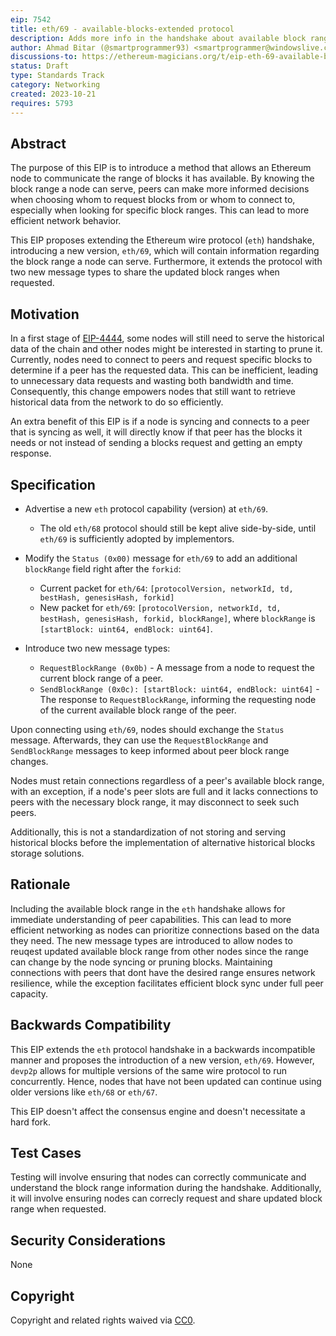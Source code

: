```yaml
---
eip: 7542
title: eth/69 - available-blocks-extended protocol
description: Adds more info in the handshake about available block range and adds message types to request block ranges and the send them
author: Ahmad Bitar (@smartprogrammer93) <smartprogrammer@windowslive.com>
discussions-to: https://ethereum-magicians.org/t/eip-eth-69-available-blocks-extended-protocol-handshake/16188
status: Draft
type: Standards Track
category: Networking
created: 2023-10-21
requires: 5793
---
```

## Abstract

The purpose of this EIP is to introduce a method that allows an Ethereum node to communicate the range of blocks it has available. By knowing the block range a node can serve, peers can make more informed decisions when choosing whom to request blocks from or whom to connect to, especially when looking for specific block ranges. This can lead to more efficient network behavior.

This EIP proposes extending the Ethereum wire protocol (`eth`) handshake, introducing a new version, `eth/69`, which will contain information regarding the block range a node can serve. Furthermore, it extends the protocol with two new message types to share the updated block ranges when requested.

## Motivation

In a first stage of [EIP-4444](./eip-4444.md), some nodes will still need to serve the historical data of the chain and other nodes might be interested in starting to prune it. Currently, nodes need to connect to peers and request specific blocks to determine if a peer has the requested data. This can be inefficient, leading to unnecessary data requests and wasting both bandwidth and time. Consequently, this change empowers nodes that still want to retrieve historical data from the network to do so efficiently.

An extra benefit of this EIP is if a node is syncing and connects to a peer that is syncing as well, it will directly know if that peer has the blocks it needs or not instead of sending a blocks request and getting an empty response.

## Specification

- Advertise a new `eth` protocol capability (version) at `eth/69`.
  - The old `eth/68` protocol should still be kept alive side-by-side, until `eth/69` is sufficiently adopted by implementors.
- Modify the `Status (0x00)` message for `eth/69` to add an additional `blockRange` field right after the `forkid`:
  - Current packet for `eth/64`: `[protocolVersion, networkId, td, bestHash, genesisHash, forkid]`
  - New packet for `eth/69`: `[protocolVersion, networkId, td, bestHash, genesisHash, forkid, blockRange]`,
  where `blockRange` is `[startBlock: uint64, endBlock: uint64]`.

- Introduce two new message types:
  - `RequestBlockRange (0x0b)` - A message from a node to request the current block range of a peer.
  - `SendBlockRange (0x0c): [startBlock: uint64, endBlock: uint64]` - The response to `RequestBlockRange`, informing the requesting node of the current available block range of the peer.

Upon connecting using `eth/69`, nodes should exchange the `Status` message. Afterwards, they can use the `RequestBlockRange` and `SendBlockRange` messages to keep informed about peer block range changes.

Nodes must retain connections regardless of a peer's available block range, with an exception, if a node's peer slots are full and it lacks connections to peers with the necessary block range, it may disconnect to seek such peers.

Additionally, this is not a standardization of not storing and serving historical blocks before the implementation of alternative historical blocks storage solutions.

## Rationale

Including the available block range in the `eth` handshake allows for immediate understanding of peer capabilities. This can lead to more efficient networking as nodes can prioritize connections based on the data they need.
The new message types are introduced to allow nodes to reuqest updated available block range from other nodes since the range can change by the node syncing or pruning blocks.
Maintaining connections with peers that dont have the desired range ensures network resilience, while the exception facilitates efficient block sync under full peer capacity.

## Backwards Compatibility

This EIP extends the `eth` protocol handshake in a backwards incompatible manner and proposes the introduction of a new version, `eth/69`. However, `devp2p` allows for multiple versions of the same wire protocol to run concurrently. Hence, nodes that have not been updated can continue using older versions like `eth/68` or `eth/67`.

This EIP doesn't affect the consensus engine and doesn't necessitate a hard fork.

## Test Cases

Testing will involve ensuring that nodes can correctly communicate and understand the block range information during the handshake. Additionally, it will involve ensuring nodes can correcly request and share updated block range when requested.

## Security Considerations

None

## Copyright

Copyright and related rights waived via [CC0](../LICENSE.md).
